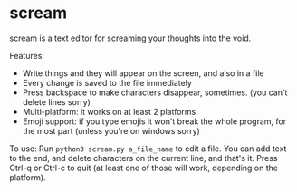 # scream
scream is a text editor for screaming your thoughts into the void.

Features:
- Write things and they will appear on the screen, and also in a file
- Every change is saved to the file immediately
- Press backspace to make characters disappear, sometimes. (you can't delete lines sorry)
- Multi-platform: it works on at least 2 platforms
- Emoji support: if you type emojis it won't break the whole program, for the most part (unless you're on windows sorry)

To use:
Run `python3 scream.py a_file_name` to edit a file. You can add text to the end, and delete characters on the current line, and that's it. Press Ctrl-q or Ctrl-c to quit (at least one of those will work, depending on the platform).
